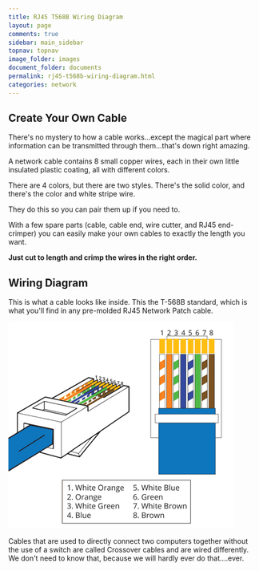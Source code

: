 ```yaml
---
title: RJ45 T568B Wiring Diagram
layout: page
comments: true
sidebar: main_sidebar
topnav: topnav
image_folder: images
document_folder: documents
permalink: rj45-t568b-wiring-diagram.html
categories: network
---
```


## Create Your Own Cable
There's no mystery to how a cable works...except the magical part where information can be transmitted through them...that's down right amazing.

A network cable contains 8 small copper wires, each in their own little insulated plastic coating, all with different colors.

There are 4 colors, but there are two styles.  There's the solid color, and there's the color and white stripe wire.

They do this so you can pair them up if you need to.

With a few spare parts (cable, cable end, wire cutter, and RJ45 end-crimper) you can easily make your own cables to exactly the length you want.

**Just cut to length and crimp the wires in the right order.**

## Wiring Diagram

This is what a cable looks like inside.  This the T-568B standard, which is what you'll find in any pre-molded RJ45 Network Patch cable.

![](images/RJ45-Wire-Positions.png)

Cables that are used to directly connect two computers together without the use of a switch are called Crossover cables and are wired differently.  We don't need to know that, because we will hardly ever do that....ever.